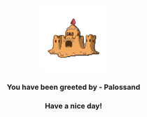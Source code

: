 <p align="center">
    <img src="https://raw.githubusercontent.com/PokeAPI/sprites/master/sprites/pokemon/770.png" width="150" height="150">
</p>
<h3 align="center">You have been greeted by - <b>Palossand</b></h3>
<h3 align="center">Have a nice day!</h3>
